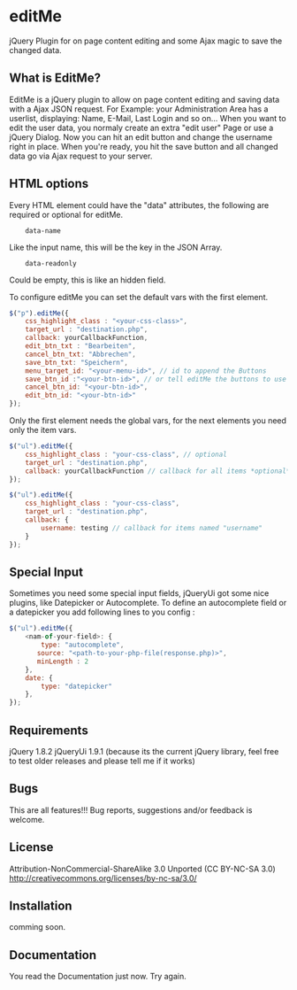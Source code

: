editMe
======

jQuery Plugin for on page content editing and some Ajax magic to save the changed data.

What is EditMe?
-----------------
EditMe is a jQuery plugin to allow on page content editing and saving data with a Ajax JSON request.
For Example: your Administration Area has a userlist, displaying: Name, E-Mail, Last Login and so on...
When you want to edit the user data, you normaly create an extra "edit user" Page or use a jQuery Dialog.
Now you can hit an edit button and change the username right in place. When you're ready, you hit the
save button and all changed data go via Ajax request to your server.


HTML options
-------------------
Every HTML element could have the "data" attributes, the following are required or optional for editMe.

        data-name
Like the input name, this will be the key in the JSON Array.

        data-readonly
Could be empty, this is like an hidden field.


To configure editMe you can set the default vars with the first element.
```javascript
$("p").editMe({
    css_highlight_class : "<your-css-class>",
    target_url : "destination.php",
    callback: yourCallbackFunction,
    edit_btn_txt : "Bearbeiten",
    cancel_btn_txt: "Abbrechen",
    save_btn_txt: "Speichern",
    menu_target_id: "<your-menu-id>", // id to append the Buttons
    save_btn_id :"<your-btn-id>", // or tell editMe the buttons to use
    cancel_btn_id: "<your-btn-id>",
    edit_btn_id: "<your-btn-id>"
});
```

Only the first element needs the global vars, for the next elements you need only the item vars.
```javascript
$("ul").editMe({
    css_highlight_class : "your-css-class", // optional
    target_url : "destination.php",
    callback: yourCallbackFunction // callback for all items *optional*
});
```

```javascript
$("ul").editMe({
    css_highlight_class : "your-css-class",
    target_url : "destination.php",
    callback: {
        username: testing // callback for items named "username"
    }
});
```

Special Input
-----------------
Sometimes you need some special input fields, jQueryUi got some nice plugins, like Datepicker or
Autocomplete. To define an autocomplete field or a datepicker you add following lines to you config :

```javascript
$("ul").editMe({
    <nam-of-your-field>: {
        type: "autocomplete",
       source: "<path-to-your-php-file(response.php)>",
       minLength : 2
    },
    date: {
        type: "datepicker"
    },
});
```

Requirements
-------------------
jQuery 1.8.2
jQueryUi 1.9.1
(because its the current jQuery library, feel free to test older releases and please tell me if it works)


Bugs
------------
This are all features!!!
Bug reports, suggestions and/or feedback is welcome.


License
-----------
Attribution-NonCommercial-ShareAlike 3.0 Unported (CC BY-NC-SA 3.0)
    http://creativecommons.org/licenses/by-nc-sa/3.0/


Installation
------------
comming soon.


Documentation
-------------
You read the Documentation just now. Try again.